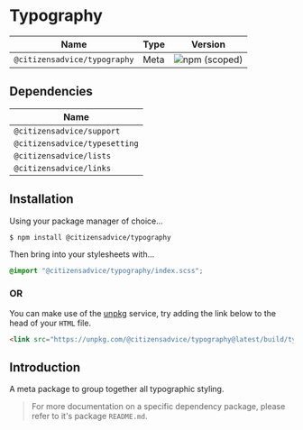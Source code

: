 # Typography

| Name                         | Type | Version                                                                      |
|------------------------------|------|------------------------------------------------------------------------------|
| `@citizensadvice/typography` | Meta | ![npm (scoped)](https://img.shields.io/npm/v/@citizensadvice/typography.svg) |

## Dependencies

| Name                          |
|-------------------------------|
| `@citizensadvice/support`     |
| `@citizensadvice/typesetting` |
| `@citizensadvice/lists`       |
| `@citizensadvice/links`       |

## Installation

Using your package manager of choice...

```shell
$ npm install @citizensadvice/typography
```

Then bring into your stylesheets with...

```scss
@import "@citizensadvice/typography/index.scss";
```

### OR

You can make use of the [unpkg](https://unpkg.com) service, try adding the link below to the head of your `HTML` file.

```html
<link src="https://unpkg.com/@citizensadvice/typography@latest/build/typography.css" />
```

## Introduction

A meta package to group together all typographic styling.

> For more documentation on a specific dependency package, please refer to it's package `README.md`.